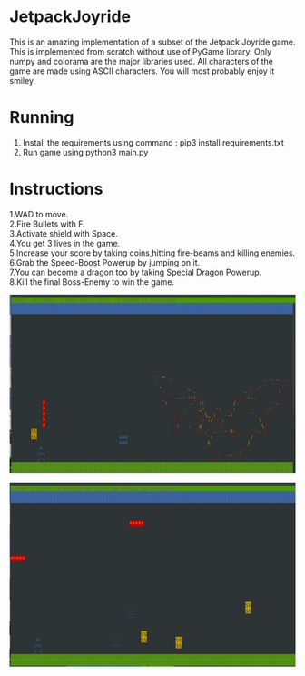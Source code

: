 # JetpackJoyride
This is an amazing implementation of a subset of the Jetpack Joyride game. This is implemented from scratch without use of PyGame library. Only numpy and colorama are the major libraries used. All characters of the game are made using ASCII characters. You will most probably enjoy it smiley.

# Running
1. Install the requirements using command : pip3 install requirements.txt
2. Run game using python3 main.py

# Instructions
1.WAD to move.                     
2.Fire Bullets with F.                       
3.Activate shield with Space.                                                                                                   
4.You get 3 lives in the game.                                                                                                 
5.Increase your score by taking coins,hitting fire-beams and killing enemies.                                                   
6.Grab the Speed-Boost Powerup by jumping on it.                                                                               
7.You can become a dragon too by taking Special Dragon Powerup.                                                                
8.Kill the final Boss-Enemy to win the game.

![alt text](https://github.com/DivanshiGupta/JetpackJoyride/blob/master/IMG_20200421_165822.jpg)

![alt text](https://github.com/DivanshiGupta/JetpackJoyride/blob/master/IMG_20200421_165856.jpg)
